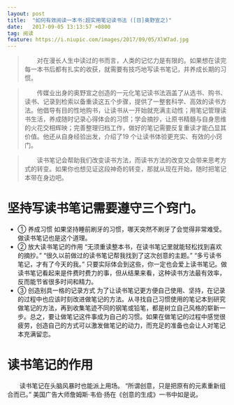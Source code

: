 ```yaml
---
layout: post
title:  "如何有效阅读一本书:超实用笔记读书法 ([日]奥野宣之)"
date:   2017-09-05 13:13:57 +0800
tag: 阅读
feature: https://i.niupic.com/images/2017/09/05/XlW7ad.jpg
---
```


>　　对在漫长人生中读过的书而言，人类的记忆力是有限的。如果想在读完每一本书后都有扎实的收获，就需要有技巧地写读书笔记，并养成长期的习惯。

>　　传媒业出身的奥野宣之创造的一元化笔记读书法涵盖了从选书、购书、读书、记录到检索以备重读这五个步骤，提供了一整套科学、高效的读书方法。他倡导有目的性地购书，让读书从一开始就充满主动性；用笔记管理读书生活，养成随时记录心得体会的习惯；学会摘抄，让原书精髓与自身思维的火花交相辉映；完善整理归档工作，做好的笔记需要反复重读才能凸显其价值。他还从自身经验出发，介绍了19 个让读书体验更充实、有效的小窍门。

>　　读书笔记会帮助我们改变读书方法，而读书方法的改变又会带来思考方式的转变。如果你也想见证这段神奇的转变，那就从现在开始，随时把笔记本带在身边吧。

# 坚持写读书笔记需要遵守三个窍门。 

 - ① 养成习惯 如果坚持睡前刷牙的习惯，哪天突然不刷牙了会觉得非常难受。做读书笔记也是这个道理。
 -  ② 放大读书笔记的作用 “无须重读整本书，在读书笔记里就能轻松找到喜欢的摘抄。” “很久以前做过的读书笔记帮我找到了这次创意的主题。” “多亏读书笔记，才有了今天的我。” 只要实际体会到这些，你一定也会爱上读书笔记。做读书笔记看起来是件费时费力的事，但从结果来看，这种读书方法最有效率，反而能节省很多时间和精力。
 -  ③ 创造别具一格的记录方式 为了让读书笔记更方便自己使用、坚持，在记录的过程中也应该时刻改进做笔记的方法。从寻找自己习惯使用的笔记本到研究做笔记的方法，再到收集笔迹不同的钢笔或铅笔，都是树立自己风格的崭新一步。总之，要让做笔记这件事成为自己的习惯。如果在做笔记的过程中感觉很疲劳，创造自己的方式可以激发做笔记的动力，而充足的准备也会让人对笔记本充满留恋。

# 读书笔记的作用

　　读书笔记在头脑风暴时也能派上用场。 “所谓创意，只是把原有的元素重新组合而已。” 美国广告大师詹姆斯·韦伯·扬在《创意的生成》一书中如是说。

